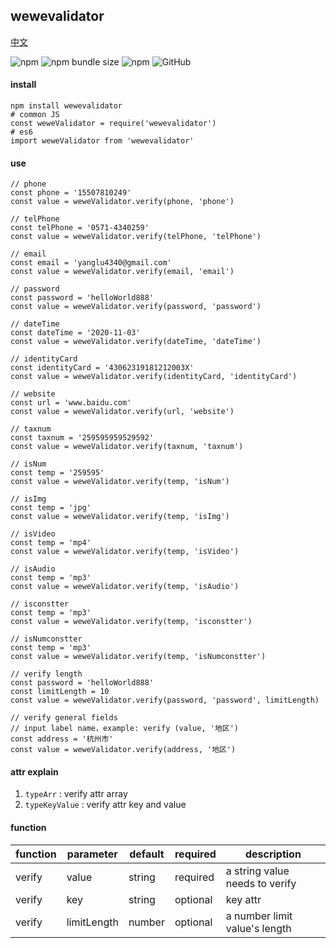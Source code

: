 ## wewevalidator

[中文](https://github.com/ougege/npm_package/blob/master/wewevalidator/README-CN.md '中文')

![npm](https://img.shields.io/npm/v/wewevalidator) ![npm bundle size](https://img.shields.io/bundlephobia/min/wewevalidator) ![npm](https://img.shields.io/npm/dt/wewevalidator) ![GitHub](https://img.shields.io/github/license/ougege/npm_package)

#### install
```SHELL
npm install wewevalidator
# common JS
const weweValidator = require('wewevalidator')
# es6
import weweValidator from 'wewevalidator'
```

#### use
```JS
// phone
const phone = '15507810249'
const value = weweValidator.verify(phone, 'phone')

// telPhone
const telPhone = '0571-4340259'
const value = weweValidator.verify(telPhone, 'telPhone')

// email
const email = 'yanglu4340@gmail.com'
const value = weweValidator.verify(email, 'email')

// password
const password = 'helloWorld888'
const value = weweValidator.verify(password, 'password')

// dateTime
const dateTime = '2020-11-03'
const value = weweValidator.verify(dateTime, 'dateTime')

// identityCard
const identityCard = '43062319181212003X'
const value = weweValidator.verify(identityCard, 'identityCard')

// website
const url = 'www.baidu.com'
const value = weweValidator.verify(url, 'website')

// taxnum
const taxnum = '259595959529592'
const value = weweValidator.verify(taxnum, 'taxnum')

// isNum
const temp = '259595'
const value = weweValidator.verify(temp, 'isNum')

// isImg
const temp = 'jpg'
const value = weweValidator.verify(temp, 'isImg')

// isVideo
const temp = 'mp4'
const value = weweValidator.verify(temp, 'isVideo')

// isAudio
const temp = 'mp3'
const value = weweValidator.verify(temp, 'isAudio')

// isconstter
const temp = 'mp3'
const value = weweValidator.verify(temp, 'isconstter')

// isNumconstter
const temp = 'mp3'
const value = weweValidator.verify(temp, 'isNumconstter')

// verify length
const password = 'helloWorld888'
const limitLength = 10
const value = weweValidator.verify(password, 'password', limitLength)

// verify general fields
// input label name，example: verify (value, '地区')
const address = '杭州市'
const value = weweValidator.verify(address, '地区')
```

#### attr explain
1. `typeArr` : verify attr array 
1. `typeKeyValue` : verify attr key and value

#### function

function|parameter|default|required|description|
--|--|--|--|--|
verify|value|string|required|a string value needs to verify|
verify|key|string|optional|key attr|
verify|limitLength|number|optional|a number limit value's length|
